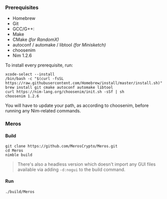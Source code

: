 ### Prerequisites

- Homebrew
- Git
- GCC/G++:
- Make
- CMake _(for RandomX)_
- autoconf / automake / libtool _(for Minisketch)_
- choosenim
- Nim 1.2.6

To install every prerequisite, run:

```
xcode-select --install
/bin/bash -c "$(curl -fsSL https://raw.githubusercontent.com/Homebrew/install/master/install.sh)"
brew install git cmake autoconf automake libtool
curl https://nim-lang.org/choosenim/init.sh -sSf | sh
choosenim 1.2.6
```

You will have to update your path, as according to choosenim, before running any Nim-related commands.

### Meros

#### Build

```
git clone https://github.com/MerosCrypto/Meros.git
cd Meros
nimble build
```

> There's also a headless version which doesn't import any GUI files available via adding `-d:nogui` to the build command.

#### Run

```
./build/Meros
```
